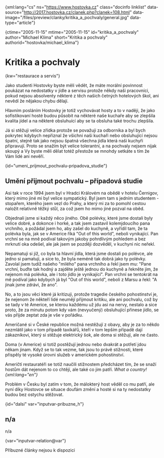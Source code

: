 
{xml:lang="cs" ns="https://www.hostovka.cz" class="docinfo linklist" data-source="http://2017.hostovka.cz/clanek.php?clanek=108.html" data-image="/files/preview/clanky/kritika\_a\_pochvaly/general.jpg" data-type="article"}

{ctime="2005-11-15" mtime="2005-11-15" id="kritika\_a\_pochvaly" author="Michael Klíma" short="Kritika a pochvaly" authorid="hostovka/michael_klima"}

# Kritika a pochvaly

<!-- generated attribute kw by user_udpatekw.sh on 2020-05-12, do not edit -->

{kw="restaurace a servis"}

Jako studenti Hostovky byste měli vědět, že máte morální povinnost poukázat na nedostatky v jídle a servisu protože někdy naši pracovníci, pokud nejsou absolventy některé z těch našich četných hotelových škol, ani nevědí že nějakou chybu dělají.

Hlavním posláním Hostovky je totiž vychovávat hosty a to v naději, že jako sofistikovaní hosté budou působit na některé naše kuchaře aby se zlepšila kvalita jídel a na některé obsluhuící aby se ta obsluha také trochu zlepšila.

Já si stěžuji velice zřídka protože se považuji za odborníka a byl bych pokrytec kdybych nepřiznal že všichni naši kuchaři nebo obsluhující nejsou špatní, stejně tak jako nejsou špatná všechna jídla která naši kuchyři připravují. Proto se snažím být velice tolerantní, a na pochvaly nejsem nijak skoupý a Vy byste měli dělat totéž přestože se mnohdy setkáte s tím že Vám lidé ani nevěří.

{id="umeni\_prijmout\_pochvalu-pripadova_studie"}

## Umění přijmout pochvalu – případová studie

Asi tak v roce 1994 jsem byl v Hradci Královém na obědě v hotelu Černigov, který mimo jiné mi byl velice sympatický. Byl jsem tam s jedním studentem - stopařem, kterého jsem vezl do Prahy, a který mi za to pomohl cestou naložit relativně těžký stůl, za což jsem ho mimo jiné pozval na oběd.

Objednali jsme si každý něco jiného. Obě polévky, které jsme dostali byly velice dobré, a dokonce i horké, a tak jsem zastavil kolemjdoucího pana vrchního, a požádal jsem ho, aby zašel do kuchyně, a vyřídil tam, že ta polévka byla, jak se v Americe říká "Out of this world", neboli vynikající. Pan vrchní se na mně podíval takovým jakoby pohrdlivým pohledem a bez mrknutí oka odešel, ale jak jsem se později dozvěděl, v kuchyni nic neřekl.

Nepamatuji si již, co byla ta hlavní jídla, která jsme dostali po polévce, ale jedno si pamatuji, a sice to, že byla neméně tak dobrá jako ty polévky. Zavolal jsem tudíž našeho "milého" pana vrchního a řekl jsem mu: "Pane vrchní, buďte tak hodný a zajděte ještě jednou do kuchyně a řekněte jim, že nejenom má polévka, ale i toto jídlo je vynikající". Pan vrchní se tentokrát na mě podíval jako kdybych já byl "Out of this world", neboli z Marsu a řekl: "A jinak jsme zdrávi, že ano".

No, a to jsou věci které já kritizuji, protože tragedie českého pohostinství je, že nejenom že někteří lidé neumějí přijmout kritiku, ale ani pochvalu, což by se tady v té Americe, se kterou každému už jdu asi na nervy, nestalo a sice proto, že za minutu potom kdy vám (nevyučený) obsluhující přinese jídlo, se vás přijde zeptat zda je vše v pořádku.

Američané si v České republice možná nestěžují z obavy, aby je za to někdo nezmlátil jako v tom případě taxikářů, kteří v tom lepším případě dají zákazníkovi, který si stěžuje elektrický šok, ale doma si stěžují, ale ne často.

Doma (v Americe) si totiž postěžují jednou nebo dvakrát a potřetí jdou někam jinam. Když se to tak vezme, tak jsou to právě stížnosti, které přispěly té vysoké úrovni služeb v americkém pohostinství.

Američtí restauratéři se totiž naučili stížnostem předcházet tím, že se snaží hostům dát nejenom to co chtějí, ale také co jim patří. _What a country! {xml:lang="en"}_

Problém v Česku byl zatím v tom, že málokterý host věděl co mu patří, ale nyní díky Hostovce se situace doufám změní a hosté si na ty nedostatky budou bez ostychu stěžovat.

{id="dalsi" var="inputvar-pribuzne_h"}

## n/a

n/a

{var="inputvar-relation@var"}

Příbuzné články nejsou k dispozici

